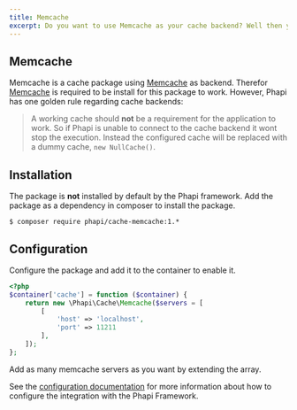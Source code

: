 ```yaml
---
title: Memcache
excerpt: Do you want to use Memcache as your cache backend? Well then you have come to the right place.
---
```


## Memcache
Memcache is a cache package using [Memcache](http://php.net/manual/en/book.memcache.php) as backend. Therefor [Memcache](http://php.net/manual/en/book.memcache.php) is required to be install for this package to work. However, Phapi has one golden rule regarding cache backends:

> A working cache should **not** be a requirement for the application to work. So if Phapi is unable to connect to the cache backend it wont stop the execution. Instead the configured cache will be replaced with a dummy cache, <code>new NullCache()</code>.

## Installation
The package is **not** installed by default by the Phapi framework. Add the package as a dependency in composer to install the package.

```shell
$ composer require phapi/cache-memcache:1.*
```

## Configuration
Configure the package and add it to the container to enable it.

```php
<?php
$container['cache'] = function ($container) {
    return new \Phapi\Cache\Memcache($servers = [
        [
            'host' => 'localhost',
            'port' => 11211
        ],
    ]);
};
```

Add as many memcache servers as you want by extending the array.

See the [configuration documentation](/docs/started/configuration/) for more information about how to configure the integration with the Phapi Framework.

